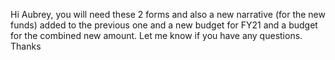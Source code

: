 Hi Aubrey, you will need these 2 forms and also a new narrative (for the new funds) added to the previous one and a new budget for FY21 and a budget for the combined new amount.  Let me know if you have any questions.  Thanks

